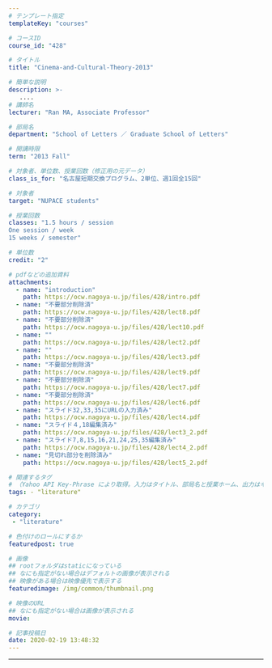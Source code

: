 ```yaml
---
# テンプレート指定
templateKey: "courses"

# コースID
course_id: "428"

# タイトル
title: "Cinema-and-Cultural-Theory-2013"

# 簡単な説明
description: >-
   ....
# 講師名
lecturer: "Ran MA, Associate Professor"

# 部局名
department: "School of Letters ／ Graduate School of Letters"

# 開講時限
term: "2013	Fall"

# 対象者、単位数、授業回数（修正用の元データ）
class_is_for: "名古屋短期交換プログラム、2単位、週1回全15回"

# 対象者
target: "NUPACE students"

# 授業回数
classes: "1.5 hours / session
One session / week
15 weeks / semester"

# 単位数
credit: "2"

# pdfなどの追加資料
attachments:
  - name: "introduction" 
    path: https://ocw.nagoya-u.jp/files/428/intro.pdf
  - name: "不要部分削除済" 
    path: https://ocw.nagoya-u.jp/files/428/lect8.pdf
  - name: "不要部分削除済" 
    path: https://ocw.nagoya-u.jp/files/428/lect10.pdf
  - name: "" 
    path: https://ocw.nagoya-u.jp/files/428/lect2.pdf
  - name: "" 
    path: https://ocw.nagoya-u.jp/files/428/lect3.pdf
  - name: "不要部分削除済" 
    path: https://ocw.nagoya-u.jp/files/428/lect9.pdf
  - name: "不要部分削除済" 
    path: https://ocw.nagoya-u.jp/files/428/lect7.pdf
  - name: "不要部分削除済" 
    path: https://ocw.nagoya-u.jp/files/428/lect6.pdf
  - name: "スライド32,33,35にURLの入力済み" 
    path: https://ocw.nagoya-u.jp/files/428/lect4.pdf
  - name: "スライド４,18編集済み" 
    path: https://ocw.nagoya-u.jp/files/428/lect3_2.pdf
  - name: "スライド7,8,15,16,21,24,25,35編集済み" 
    path: https://ocw.nagoya-u.jp/files/428/lect4_2.pdf
  - name: "見切れ部分を削除済み" 
    path: https://ocw.nagoya-u.jp/files/428/lect5_2.pdf

# 関連するタグ
# （Yahoo API Key-Phrase により取得。入力はタイトル、部局名と授業ホーム、出力はキーフレーズ（tags））
tags: - "literature"

# カテゴリ
category:
 - "literature"

# 色付けのロールにするか
featuredpost: true

# 画像
## rootフォルダはstaticになっている
## なにも指定がない場合はデフォルトの画像が表示される
## 映像がある場合は映像優先で表示する
featuredimage: /img/common/thumbnail.png

# 映像のURL
## なにも指定がない場合は画像が表示される
movie: 

# 記事投稿日
date: 2020-02-19 13:48:32
---
```





























-----